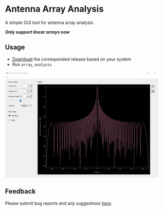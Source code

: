 # Antenna Array Analysis

A simple GUI tool for antenna array analysis.

***Only support linear arrays now*** 

## Usage

- [Download](https://github.com/rookiepeng/antenna-array-analysis/releases) the corresponded release based on your system
- Run ```array_analysis```

![](docs/aaa_v0.1.gif)

## Feedback

Please submit bug reports and any suggestions [here](https://github.com/rookiepeng/antenna-array-analysis/issues).

